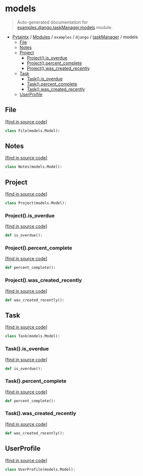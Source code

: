 # models

> Auto-generated documentation for [examples.django.taskManager.models](../../../../examples/django.nV/taskManager/models.py) module.

- [Pytaintx](../../../README.md#pytaintx-index) / [Modules](../../../README.md#pytaintx-modules) / `examples` / `django` / [taskManager](index.md#taskmanager) / models
    - [File](#file)
    - [Notes](#notes)
    - [Project](#project)
        - [Project().is_overdue](#projectis_overdue)
        - [Project().percent_complete](#projectpercent_complete)
        - [Project().was_created_recently](#projectwas_created_recently)
    - [Task](#task)
        - [Task().is_overdue](#taskis_overdue)
        - [Task().percent_complete](#taskpercent_complete)
        - [Task().was_created_recently](#taskwas_created_recently)
    - [UserProfile](#userprofile)

## File

[[find in source code]](../../../../examples/django.nV/taskManager/models.py#L99)

```python
class File(models.Model):
```

## Notes

[[find in source code]](../../../../examples/django.nV/taskManager/models.py#L88)

```python
class Notes(models.Model):
```

## Project

[[find in source code]](../../../../examples/django.nV/taskManager/models.py#L29)

```python
class Project(models.Model):
```

### Project().is_overdue

[[find in source code]](../../../../examples/django.nV/taskManager/models.py#L48)

```python
def is_overdue():
```

### Project().percent_complete

[[find in source code]](../../../../examples/django.nV/taskManager/models.py#L51)

```python
def percent_complete():
```

### Project().was_created_recently

[[find in source code]](../../../../examples/django.nV/taskManager/models.py#L45)

```python
def was_created_recently():
```

## Task

[[find in source code]](../../../../examples/django.nV/taskManager/models.py#L61)

```python
class Task(models.Model):
```

### Task().is_overdue

[[find in source code]](../../../../examples/django.nV/taskManager/models.py#L81)

```python
def is_overdue():
```

### Task().percent_complete

[[find in source code]](../../../../examples/django.nV/taskManager/models.py#L84)

```python
def percent_complete():
```

### Task().was_created_recently

[[find in source code]](../../../../examples/django.nV/taskManager/models.py#L78)

```python
def was_created_recently():
```

## UserProfile

[[find in source code]](../../../../examples/django.nV/taskManager/models.py#L23)

```python
class UserProfile(models.Model):
```
